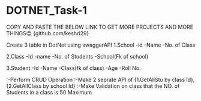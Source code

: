# DOTNET_Task-1
COPY AND PASTE THE BELOW LINK TO GET MORE PROJECTS AND MORE THINGS😊
{github.com/keshri29}

Create 3 table in DotNet using swaggerAPI
1.School
  -id
  -Name
  -No. of Class

2.Class
 -Id
 -name
 -No. of Students
 -School(Fk of school)

3.Student
 -Id
 -Name
 -Class(fk of class)
 -Age
 -Roll No.

:-Perform CRUD Operation 
:-Make 2 seprate API of {1.GetAllStu by class Id}, {2.GetAllClass by school Id}
:-Make Validation on class that the NO. of Students in a class is 50 Maximum  
